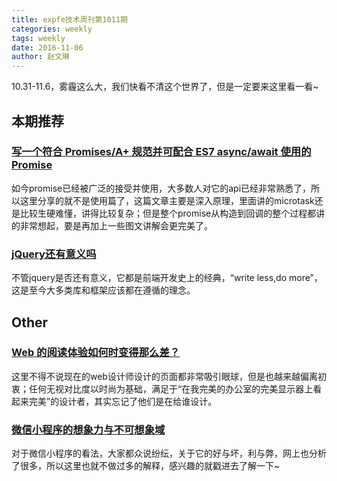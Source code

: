 ```yaml
---
title: expfe技术周刊第1011期
categories: weekly
tags: weekly
date: 2016-11-06
author: 赵文琳
---
```

10.31-11.6，雾霾这么大，我们快看不清这个世界了，但是一定要来这里看一看~

## 本期推荐
### [写一个符合 Promises/A+ 规范并可配合 ES7 async/await 使用的 Promise](https://www.ftandy.com/2016/10/30/mimi-promise/)
如今promise已经被广泛的接受并使用，大多数人对它的api已经非常熟悉了，所以这里分享的就不是使用篇了，这篇文章主要是深入原理，里面讲的microtask还是比较生硬难懂，讲得比较复杂；但是整个promise从构造到回调的整个过程都讲的非常想起，要是再加上一些图文讲解会更完美了。

### [jQuery还有意义吗](http://www.zcfy.cc/article/is-jquery-still-relevant-1442.html)
不管jquery是否还有意义，它都是前端开发史上的经典，“write less,do more”， 这是至今大多类库和框架应该都在遵循的理念。

<!-- more -->
## Other

### [Web 的阅读体验如何时变得那么差？](http://mp.weixin.qq.com/s?__biz=MzA4NjE3MDg4OQ==&mid=2650963784&idx=1&sn=7b084d2c32d031b3989ba96bec48b897&chksm=843a132eb34d9a38f2bfed665f65e2926a861468f5a29c716bc70752d896525648e6cc2f2e41&mpshare=1&scene=1&srcid=1103WbcdmlDy7aXDD7X31nrE#rd)
这里不得不说现在的web设计师设计的页面都非常吸引眼球，但是也越来越偏离初衷；任何无视对比度以时尚为基础，满足于“在我完美的办公室的完美显示器上看起来完美”的设计者，其实忘记了他们是在给谁设计。
### [微信小程序的想象力与不可想象域](http://mp.weixin.qq.com/s?__biz=MjM5ODQwMjA4MA==&mid=2649293661&idx=1&sn=cfa57f34aee709690f70993a3942e8f1&chksm=bed6e21289a16b04806dcdc22065d682deb3cf26719ca3c607ad9e7a4d053b761402abe8a8dd&mpshare=1&scene=1&srcid=1103viKFAo2p9hvpYuMwjnN8#rd)
对于微信小程序的看法，大家都众说纷纭，关于它的好与坏，利与弊，网上也分析了很多，所以这里也就不做过多的解释，感兴趣的就戳进去了解一下~
